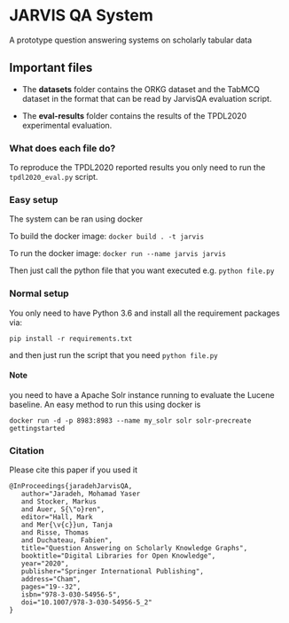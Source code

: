 # JARVIS QA System
A prototype question answering systems on scholarly tabular data

## Important files
* The **datasets** folder contains the ORKG dataset and the TabMCQ dataset in the format that can be read by JarvisQA evaluation script.

* The **eval-results** folder contains the results of the TPDL2020 experimental evaluation.

### What does each file do?
To reproduce the TPDL2020 reported results you only need to run the `tpdl2020_eval.py` script.

### Easy setup
The system can be ran using docker

To build the docker image: `docker build . -t jarvis`

To run the docker image: `docker run --name jarvis jarvis`

Then just call the python file that you want executed e.g. `python file.py`

### Normal setup
You only need to have Python 3.6 and install all the requirement packages via:

`pip install -r requirements.txt`

and then just run the script that you need `python file.py`

#### Note
you need to have a Apache Solr instance running to evaluate the Lucene baseline. An easy method to run this using docker is
 
`docker run -d -p 8983:8983 --name my_solr solr solr-precreate gettingstarted`

### Citation
Please cite this paper if you used it
```
@InProceedings{jaradehJarvisQA,
   author="Jaradeh, Mohamad Yaser
   and Stocker, Markus
   and Auer, S{\"o}ren",
   editor="Hall, Mark
   and Mer{\v{c}}un, Tanja
   and Risse, Thomas
   and Duchateau, Fabien",
   title="Question Answering on Scholarly Knowledge Graphs",
   booktitle="Digital Libraries for Open Knowledge",
   year="2020",
   publisher="Springer International Publishing",
   address="Cham",
   pages="19--32",
   isbn="978-3-030-54956-5",
   doi="10.1007/978-3-030-54956-5_2"
}

```
